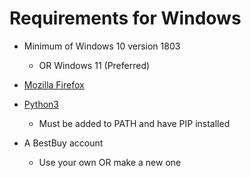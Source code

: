 # Requirements for Windows

* Minimum of Windows 10 version 1803
    * OR Windows 11 (Preferred)

* [Mozilla Firefox](https://www.mozilla.org/en-US/firefox/new/)

* [Python3](https://www.python.org/downloads/windows/)
    * Must be added to PATH and have PIP installed

* A BestBuy account
    * Use your own OR make a new one